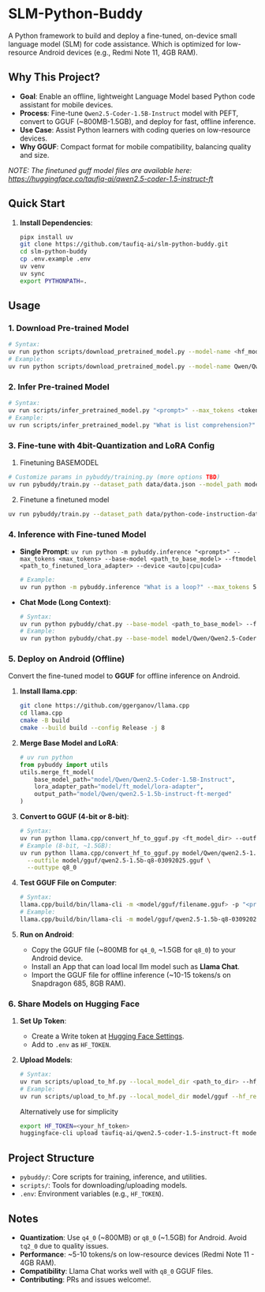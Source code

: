 # SLM-Python-Buddy

A Python framework to build and deploy a fine-tuned, on-device small language model (SLM) for code assistance. Which is optimized for low-resource Android devices (e.g., Redmi Note 11, 4GB RAM).

## Why This Project?

- **Goal**: Enable an offline, lightweight Language Model based Python code assistant for mobile devices.
- **Process**: Fine-tune `Qwen2.5-Coder-1.5B-Instruct` model with PEFT, convert to GGUF (~800MB-1.5GB), and deploy for fast, offline inference.
- **Use Case**: Assist Python learners with coding queries on low-resource devices.
- **Why GGUF**: Compact format for mobile compatibility, balancing quality and size.

*NOTE: The finetuned guff model files are available here: https://huggingface.co/taufiq-ai/qwen2.5-coder-1.5-instruct-ft*


## Quick Start

1. **Install Dependencies**:
   ```bash
   pipx install uv
   git clone https://github.com/taufiq-ai/slm-python-buddy.git
   cd slm-python-buddy
   cp .env.example .env
   uv venv
   uv sync
   export PYTHONPATH=.
   ```

## Usage

### 1. Download Pre-trained Model
```bash
# Syntax:
uv run python scripts/download_pretrained_model.py --model-name <hf_model_name> --model-dir <dir> --device <auto|cpu|cuda>
# Example:
uv run python scripts/download_pretrained_model.py --model-name Qwen/Qwen2.5-Coder-1.5B-Instruct --model-dir model --device auto
```

### 2. Infer Pre-trained Model
```bash
# Syntax:
uv run scripts/infer_pretrained_model.py "<prompt>" --max_tokens <tokens> --model_path <path_to_model> --device <cpu|cuda>
# Example:
uv run scripts/infer_pretrained_model.py "What is list comprehension?" --max_tokens 500 --model_path model/Qwen/Qwen2.5-Coder-1.5B-Instruct --device cpu
```

### 3. Fine-tune with 4bit-Quantization and LoRA Config
1. Finetuning BASEMODEL  
```bash
# Customize params in pybuddy/training.py (more options TBD)
uv run pybuddy/train.py --dataset_path data/data.json --model_path model/Qwen/Qwen2.5-Coder-1.5B-Instruct --output_dir model/ft_model
```
2. Finetune a finetuned model
```bash
uv run pybuddy/train.py --dataset_path data/python-code-instruction-dataset-kaggle-devastator.json --model_path model/Qwen/qwen2.5-1.5b-instruct-ft-merged --output_dir model/ft_model_04092025_0400
```

### 4. Inference with Fine-tuned Model
- **Single Prompt**:
   `uv run python -m pybuddy.inference "<prompt>" --max_tokens <max_tokens> --base-model <path_to_base_model> --ftmodel <path_to_finetuned_lora_adapter> --device <auto|cpu|cuda>`
  ```bash
  # Example:
  uv run python -m pybuddy.inference "What is a loop?" --max_tokens 512 --base-model model/Qwen/Qwen2.5-Coder-1.5B-Instruct --ftmodel model/ft_model_04092025_0400/lora-adapter --device auto
  ```

- **Chat Mode (Long Context)**:
  ```bash
  # Syntax:
  uv run python pybuddy/chat.py --base-model <path_to_base_model> --ftmodel <path_to_lora> --device <auto|cpu>
  # Example:
  uv run python pybuddy/chat.py --base-model model/Qwen/Qwen2.5-Coder-1.5B-Instruct --ftmodel model/ft_model/lora-adapter --device auto
  ```

### 5. Deploy on Android (Offline)
Convert the fine-tuned model to **GGUF** for offline inference on Android.

1. **Install llama.cpp**:
   ```bash
   git clone https://github.com/ggerganov/llama.cpp
   cd llama.cpp
   cmake -B build
   cmake --build build --config Release -j 8
   ```

2. **Merge Base Model and LoRA**:
   ```python
   # uv run python
   from pybuddy import utils
   utils.merge_ft_model(
       base_model_path="model/Qwen/Qwen2.5-Coder-1.5B-Instruct",
       lora_adapter_path="model/ft_model/lora-adapter",
       output_path="model/Qwen/qwen2.5-1.5b-instruct-ft-merged"
   )
   ```

3. **Convert to GGUF (4-bit or 8-bit)**:
   ```bash
   # Syntax:
   uv run python llama.cpp/convert_hf_to_gguf.py <ft_model_dir> --outfile <gguf_models/filename.gguf> --outtype <q4_0|q8_0>
   # Example (8-bit, ~1.5GB):
   uv run python llama.cpp/convert_hf_to_gguf.py model/Qwen/qwen2.5-1.5b-instruct-ft-merged \
     --outfile model/gguf/qwen2.5-1.5b-q8-03092025.gguf \
     --outtype q8_0
   ```

4. **Test GGUF File on Computer**:
   ```bash
   # Syntax:
   llama.cpp/build/bin/llama-cli -m <model/gguf/filename.gguf> -p "<prompt>"
   # Example:
   llama.cpp/build/bin/llama-cli -m model/gguf/qwen2.5-1.5b-q8-03092025.gguf -p "What is list comprehension?"
   ```

5. **Run on Android**:
   - Copy the GGUF file (~800MB for `q4_0`, ~1.5GB for `q8_0`) to your Android device.
   - Install an App that can load local llm model such as **Llama Chat**.
   - Import the GGUF file for offline inference (~10-15 tokens/s on Snapdragon 685, 8GB RAM).

### 6. Share Models on Hugging Face
1. **Set Up Token**:
   - Create a Write token at [Hugging Face Settings](https://huggingface.co/settings/tokens).
   - Add to `.env` as `HF_TOKEN`.

2. **Upload Models**:
   ```bash
   # Syntax:
   uv run scripts/upload_to_hf.py --local_model_dir <path_to_dir> --hf_repo_id <username/repo_id> --repo_type model
   # Example:
   uv run scripts/upload_to_hf.py --local_model_dir model/gguf --hf_repo_id taufiq-ai/qwen2.5-coder-1.5-instruct-ft --repo_type model
   ```
   Alternatively use for simplicity
   ```bash
   export HF_TOKEN=<your_hf_token>
   huggingface-cli upload taufiq-ai/qwen2.5-coder-1.5-instruct-ft model/gguf --repo-type model
   ```

## Project Structure
- `pybuddy/`: Core scripts for training, inference, and utilities.
- `scripts/`: Tools for downloading/uploading models.
- `.env`: Environment variables (e.g., `HF_TOKEN`).

## Notes
- **Quantization**: Use `q4_0` (~800MB) or `q8_0` (~1.5GB) for Android. Avoid `tq2_0` due to quality issues.
- **Performance**: ~5-10 tokens/s on low-resource devices (Redmi Note 11 - 4GB RAM).
- **Compatibility**: Llama Chat works well with `q8_0` GGUF files.
- **Contributing**: PRs and issues welcome!.